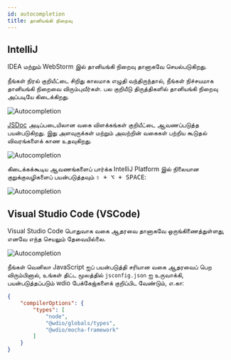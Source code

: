 ```yaml
---
id: autocompletion
title: தானியங்கி நிறைவு
---
```


## IntelliJ

IDEA மற்றும் WebStorm இல் தானியங்கி நிறைவு தானாகவே செயல்படுகிறது.

நீங்கள் நிரல் குறியீட்டை சிறிது காலமாக எழுதி வந்திருந்தால், நீங்கள் நிச்சயமாக தானியங்கி நிறைவை விரும்புவீர்கள். பல குறியீடு திருத்திகளில் தானியங்கி நிறைவு அப்படியே கிடைக்கிறது.

![Autocompletion](/img/autocompletion/0.png)

[JSDoc](http://usejsdoc.org/) அடிப்படையிலான வகை விளக்கங்கள் குறியீட்டை ஆவணப்படுத்த பயன்படுகிறது. இது அளவுருக்கள் மற்றும் அவற்றின் வகைகள் பற்றிய கூடுதல் விவரங்களைக் காண உதவுகிறது.

![Autocompletion](/img/autocompletion/1.png)

கிடைக்கக்கூடிய ஆவணங்களைப் பார்க்க IntelliJ Platform இல் நிலையான குறுக்குவழிகளைப் பயன்படுத்தவும் <kbd>⇧ + ⌥ + SPACE</kbd>:

![Autocompletion](/img/autocompletion/2.png)

## Visual Studio Code (VSCode)

Visual Studio Code பொதுவாக வகை ஆதரவை தானாகவே ஒருங்கிணைத்துள்ளது, எனவே எந்த செயலும் தேவையில்லை.

![Autocompletion](/img/autocompletion/14.png)

நீங்கள் வெனிலா JavaScript ஐப் பயன்படுத்தி சரியான வகை ஆதரவைப் பெற விரும்பினால், உங்கள் திட்ட மூலத்தில் `jsconfig.json` ஐ உருவாக்கி, பயன்படுத்தப்படும் wdio பேக்கேஜ்களைக் குறிப்பிட வேண்டும், எ.கா:

```json title="jsconfig.json"
{
    "compilerOptions": {
        "types": [
            "node",
            "@wdio/globals/types",
            "@wdio/mocha-framework"
        ]
    }
}
```